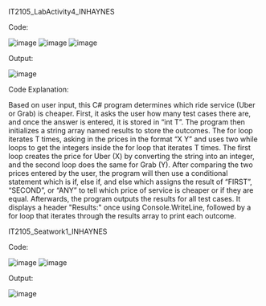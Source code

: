 IT2105_LabActivity4_INHAYNES

Code:


![image](https://github.com/user-attachments/assets/648f9113-e18b-4090-b9a2-d30811abbc27)
![image](https://github.com/user-attachments/assets/3ebd7ce2-b7b4-4bea-bfe2-1e6efde663b2)
![image](https://github.com/user-attachments/assets/f020bbe2-02e9-4353-bdb5-5c5db85fe17c)


Output:


![image](https://github.com/user-attachments/assets/8d2e435b-8bcd-45ca-b5b0-902b02271117)



Code Explanation:


Based on user input, this C# program determines which ride service (Uber or Grab) is cheaper. First, it asks the user how many test cases there are, and once the answer is entered, it is stored in “int T”. The program then initializes a string array named results to store the outcomes. The for loop iterates T times, asking in the prices in the format “X Y” and uses two while loops to get the integers inside the for loop that iterates T times. The first loop creates the price for Uber (X) by converting the string into an integer, and the second loop does the same for Grab (Y). After comparing the two prices entered by the user, the program will then use a conditional statement which is if, else if, and else which assigns the result of “FIRST”, “SECOND”, or “ANY” to tell which price of service is cheaper or if they are equal. Afterwards, the program outputs the results for all test cases. It displays a header "Results:" once using Console.WriteLine, followed by a for loop that iterates through the results array to print each outcome.


IT2105_Seatwork1_INHAYNES

Code:

![image](https://github.com/user-attachments/assets/9c21ef4a-da51-4f80-bb26-8d131aa6c2fd)
![image](https://github.com/user-attachments/assets/c855114a-f821-4a61-b8ee-efc152d77423)

Output:

![image](https://github.com/user-attachments/assets/8fc68a6b-4817-4259-bddb-0ac77707fab7)
